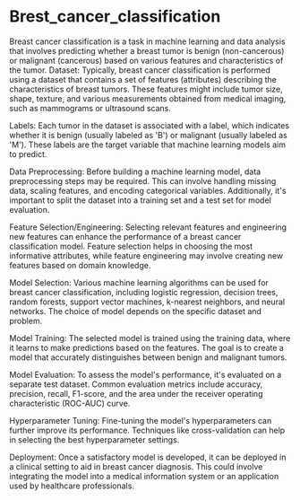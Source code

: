 # Brest_cancer_classification
Breast cancer classification is a task in machine learning and data analysis that involves predicting whether a breast tumor is benign (non-cancerous) or malignant (cancerous) based on various features and characteristics of the tumor. 
Dataset: Typically, breast cancer classification is performed using a dataset that contains a set of features (attributes) describing the characteristics of breast tumors. These features might include tumor size, shape, texture, and various measurements obtained from medical imaging, such as mammograms or ultrasound scans.

Labels: Each tumor in the dataset is associated with a label, which indicates whether it is benign (usually labeled as 'B') or malignant (usually labeled as 'M'). These labels are the target variable that machine learning models aim to predict.

Data Preprocessing: Before building a machine learning model, data preprocessing steps may be required. This can involve handling missing data, scaling features, and encoding categorical variables. Additionally, it's important to split the dataset into a training set and a test set for model evaluation.

Feature Selection/Engineering: Selecting relevant features and engineering new features can enhance the performance of a breast cancer classification model. Feature selection helps in choosing the most informative attributes, while feature engineering may involve creating new features based on domain knowledge.

Model Selection: Various machine learning algorithms can be used for breast cancer classification, including logistic regression, decision trees, random forests, support vector machines, k-nearest neighbors, and neural networks. The choice of model depends on the specific dataset and problem.

Model Training: The selected model is trained using the training data, where it learns to make predictions based on the features. The goal is to create a model that accurately distinguishes between benign and malignant tumors.

Model Evaluation: To assess the model's performance, it's evaluated on a separate test dataset. Common evaluation metrics include accuracy, precision, recall, F1-score, and the area under the receiver operating characteristic (ROC-AUC) curve.

Hyperparameter Tuning: Fine-tuning the model's hyperparameters can further improve its performance. Techniques like cross-validation can help in selecting the best hyperparameter settings.

Deployment: Once a satisfactory model is developed, it can be deployed in a clinical setting to aid in breast cancer diagnosis. This could involve integrating the model into a medical information system or an application used by healthcare professionals.
